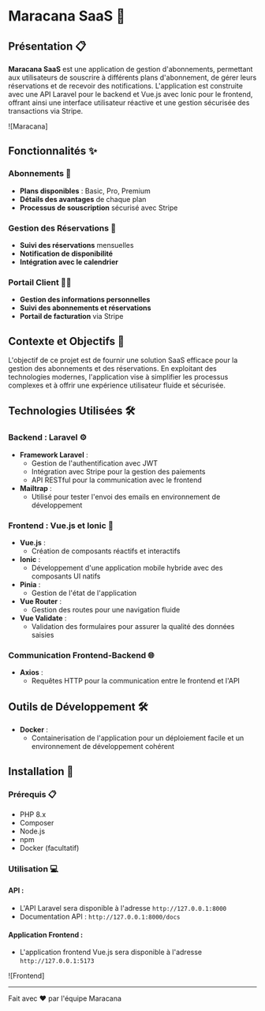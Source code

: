 # Maracana SaaS 🚀

## Présentation 📋
**Maracana SaaS** est une application de gestion d'abonnements, permettant aux utilisateurs de souscrire à différents plans d'abonnement, de gérer leurs réservations et de recevoir des notifications. L'application est construite avec une API Laravel pour le backend et Vue.js avec Ionic pour le frontend, offrant ainsi une interface utilisateur réactive et une gestion sécurisée des transactions via Stripe.

![Maracana]

## Fonctionnalités ✨

### Abonnements 📑
- **Plans disponibles** : Basic, Pro, Premium
- **Détails des avantages** de chaque plan
- **Processus de souscription** sécurisé avec Stripe

### Gestion des Réservations 📅
- **Suivi des réservations** mensuelles
- **Notification de disponibilité**
- **Intégration avec le calendrier**

### Portail Client 🧑‍💻
- **Gestion des informations personnelles**
- **Suivi des abonnements et réservations**
- **Portail de facturation** via Stripe

## Contexte et Objectifs 🎯
L'objectif de ce projet est de fournir une solution SaaS efficace pour la gestion des abonnements et des réservations. En exploitant des technologies modernes, l'application vise à simplifier les processus complexes et à offrir une expérience utilisateur fluide et sécurisée.

## Technologies Utilisées 🛠️

### Backend : Laravel ⚙️
- **Framework Laravel** :
  - Gestion de l'authentification avec JWT
  - Intégration avec Stripe pour la gestion des paiements
  - API RESTful pour la communication avec le frontend
- **Mailtrap** :
  - Utilisé pour tester l'envoi des emails en environnement de développement

### Frontend : Vue.js et Ionic 📱
- **Vue.js** :
  - Création de composants réactifs et interactifs
- **Ionic** :
  - Développement d'une application mobile hybride avec des composants UI natifs
- **Pinia** :
  - Gestion de l'état de l'application
- **Vue Router** :
  - Gestion des routes pour une navigation fluide
- **Vue Validate** :
  - Validation des formulaires pour assurer la qualité des données saisies

### Communication Frontend-Backend 🌐
- **Axios** :
  - Requêtes HTTP pour la communication entre le frontend et l'API

## Outils de Développement 🛠️
- **Docker** :
  - Containerisation de l'application pour un déploiement facile et un environnement de développement cohérent

## Installation 🚀

### Prérequis 📋
- PHP 8.x
- Composer
- Node.js
- npm
- Docker (facultatif)

### Utilisation 💻
#### API :
- L'API Laravel sera disponible à l'adresse `http://127.0.0.1:8000`
- Documentation API : `http://127.0.0.1:8000/docs`

#### Application Frontend :
- L'application frontend Vue.js sera disponible à l'adresse `http://127.0.0.1:5173`

![Frontend]

---

Fait avec ❤️ par l'équipe Maracana
